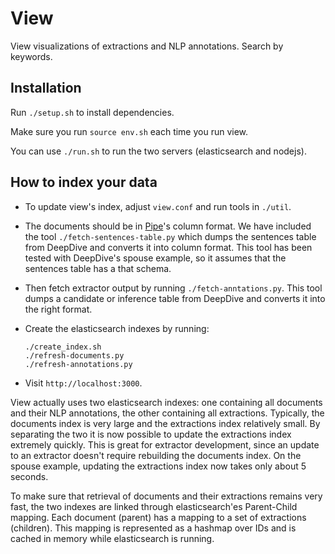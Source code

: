 View
====

View visualizations of extractions and NLP annotations. Search by keywords.


## Installation

Run `./setup.sh` to install dependencies.

Make sure you run `source env.sh` each time you run view.

You can use `./run.sh` to run the two servers (elasticsearch and nodejs). 

## How to index your data

* To update view's index, adjust `view.conf` and run tools in `./util`.

* The documents should be in [Pipe](../pipe)'s column format. We have included the tool `./fetch-sentences-table.py` which dumps the sentences table from DeepDive and converts it into column format. This tool has been tested with DeepDive's spouse example, so it assumes that the sentences table has a that schema. 

* Then fetch extractor output by running `./fetch-anntations.py`. This tool dumps a candidate or inference table from DeepDive and converts it into the right format.

* Create the elasticsearch indexes by running:

  ```
  ./create_index.sh
  ./refresh-documents.py
  ./refresh-annotations.py
  ``` 

* Visit `http://localhost:3000`.

View actually uses two elasticsearch indexes: one containing all documents and their NLP annotations, the other containing all extractions. Typically, the documents index is very large and the extractions index relatively small. By separating the two it is now possible to update the extractions index extremely quickly. This is great for extractor development, since an update to an extractor doesn't require rebuilding the documents index. On the spouse example, updating the extractions index now takes only about 5 seconds.

To make sure that retrieval of documents and their extractions remains very fast, the two indexes are linked through elasticsearch'es Parent-Child mapping. Each document (parent) has a mapping to a set of extractions (children). This mapping is represented as a hashmap over IDs and is cached in memory while elasticsearch is running.  

